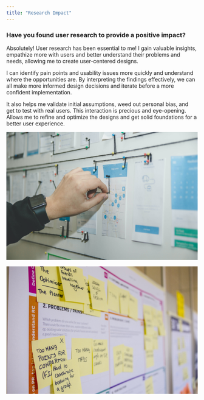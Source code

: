 ```yaml
---
title: "Research Impact"
---
```

### Have you found user research to provide a positive impact?

Absolutely! User research has been essential to me! I gain valuable insights, empathize more with users and better understand their problems and needs, allowing me to create user-centered designs.

I can identify pain points and usability issues more quickly and understand where the opportunities are. By interpreting the findings effectively, we can all make more informed design decisions and iterate before a more confident implementation.

It also helps me validate initial assumptions, weed out personal bias, and get to test with real users. This interaction is precious and eye-opening. Allows me to refine and optimize the designs and get solid foundations for a better user experience.

![description of the image](../../assets/images/flow.jpg "title for the image")

![description of the image](../../assets/images/journey.jpg "title for the image")